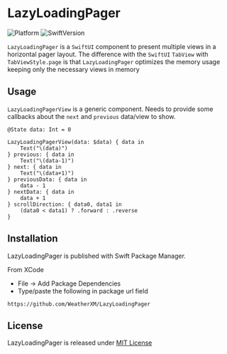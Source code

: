 # LazyLoadingPager

![Platform](https://img.shields.io/badge/platform-iOS-lightgrey)
![SwiftVersion](https://img.shields.io/badge/swift-5.7%2B-orange)

`LazyLoadingPager` is a `SwiftUI` component to present multiple views in a horizontal pager layout. The difference with the `SwiftUI` `TabView` with `TabViewStyle.page`
is that `LazyLoadingPager` optimizes the memory usage keeping only the necessary views in memory

## Usage
`LazyLoadingPagerView` is a generic component. Needs to provide some callbacks about the `next` and `previous` data/view to show.
```
@State data: Int = 0

LazyLoadingPagerView(data: $data) { data in
	Text("\(data)")
} previous: { data in
	Text("\(data-1)")
} next: { data in
	Text("\(data+1)")
} previousData: { data in
	data - 1
} nextData: { data in
	data + 1
} scrollDirection: { data0, data1 in
	(data0 < data1) ? .forward : .reverse
}
```

## Installation
LazyLoadingPager is published with Swift Package Manager.

From XCode
- File -> Add Package Dependencies
- Type/paste the following in package url field
```
https://github.com/WeatherXM/LazyLoadingPager
```

## License
LazyLoadingPager is released under [MIT License](https://github.com/WeatherXM/LazyLoadingPager/blob/main/LICENSE)
